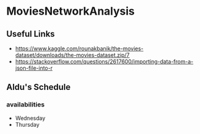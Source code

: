 # MoviesNetworkAnalysis

## Useful Links
* https://www.kaggle.com/rounakbanik/the-movies-dataset/downloads/the-movies-dataset.zip/7
* https://stackoverflow.com/questions/2617600/importing-data-from-a-json-file-into-r

## Aldu's Schedule
### availabilities
* Wednesday 
* Thursday
